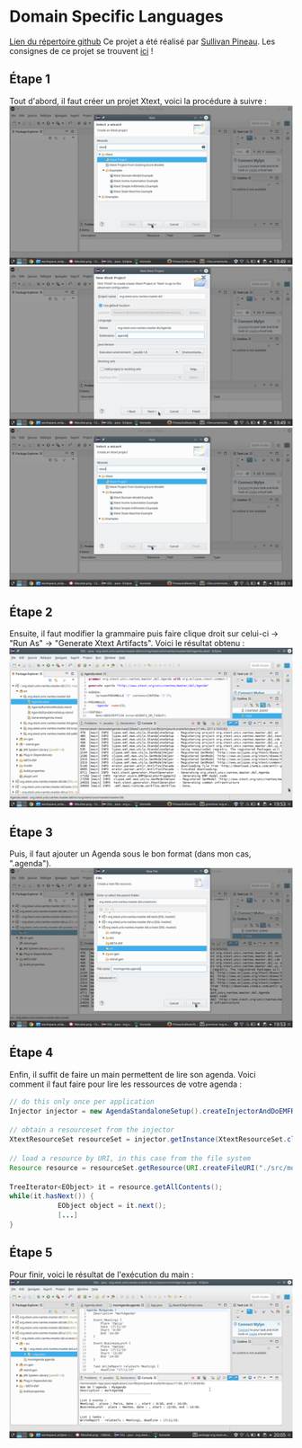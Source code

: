 Domain Specific Languages
=========================

[Lien du répertoire github](https://github.com/PineauSullivan/DSL)
Ce projet a été réalisé par [Sullivan Pineau](https://github.com/PineauSullivan/).
Les consignes de ce projet se trouvent [ici](https://gitlab.univ-nantes.fr/sunye-g/dsl) !

Étape 1
-------
Tout d'abord, il faut créer un projet Xtext, voici la procédure à suivre :
![Création du projet 1](img/creation_project_1.png)
![Création du projet 2](img/creation_project_2.png)
![Création du projet 3](img/creation_project_1.png)

Étape 2
-------
Ensuite, il faut modifier la grammaire puis faire clique droit sur celui-ci -> "Run As" -> "Generate Xtext Artifacts".
Voici le résultat obtenu :
![Résultat console de la génération](img/generation.png)

Étape 3
-------
Puis, il faut ajouter un Agenda sous le bon format (dans mon cas, ".agenda"). 
![Ajouter d'un Agenda](img/ajout_agenda.png)

Étape 4
-------
Enfin, il suffit de faire un main permettent de lire son agenda.
Voici comment il faut faire pour lire les ressources de votre agenda :
```java
// do this only once per application
Injector injector = new AgendaStandaloneSetup().createInjectorAndDoEMFRegistration();

// obtain a resourceset from the injector
XtextResourceSet resourceSet = injector.getInstance(XtextResourceSet.class);
		 
// load a resource by URI, in this case from the file system
Resource resource = resourceSet.getResource(URI.createFileURI("./src/monAgenda.agenda"), true);
		
TreeIterator<EObject> it = resource.getAllContents();
while(it.hasNext()) {
			EObject object = it.next();
			[...]
}
```

Étape 5
-------
Pour finir, voici le résultat de l'exécution du main :
![Résultat affichage agenda](img/resultats.png) 

